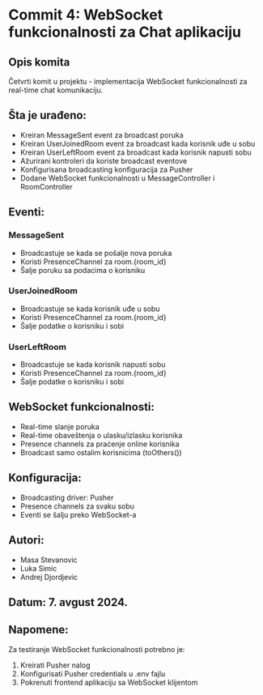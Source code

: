 # Commit 4: WebSocket funkcionalnosti za Chat aplikaciju

## Opis komita
Četvrti komit u projektu - implementacija WebSocket funkcionalnosti za real-time chat komunikaciju.

## Šta je urađeno:
- Kreiran MessageSent event za broadcast poruka
- Kreiran UserJoinedRoom event za broadcast kada korisnik uđe u sobu
- Kreiran UserLeftRoom event za broadcast kada korisnik napusti sobu
- Ažurirani kontroleri da koriste broadcast eventove
- Konfigurisana broadcasting konfiguracija za Pusher
- Dodane WebSocket funkcionalnosti u MessageController i RoomController

## Eventi:

### MessageSent
- Broadcastuje se kada se pošalje nova poruka
- Koristi PresenceChannel za room.{room_id}
- Šalje poruku sa podacima o korisniku

### UserJoinedRoom
- Broadcastuje se kada korisnik uđe u sobu
- Koristi PresenceChannel za room.{room_id}
- Šalje podatke o korisniku i sobi

### UserLeftRoom
- Broadcastuje se kada korisnik napusti sobu
- Koristi PresenceChannel za room.{room_id}
- Šalje podatke o korisniku i sobi

## WebSocket funkcionalnosti:
- Real-time slanje poruka
- Real-time obaveštenja o ulasku/izlasku korisnika
- Presence channels za praćenje online korisnika
- Broadcast samo ostalim korisnicima (toOthers())

## Konfiguracija:
- Broadcasting driver: Pusher
- Presence channels za svaku sobu
- Eventi se šalju preko WebSocket-a

## Autori:
- Masa Stevanovic
- Luka Simic  
- Andrej Djordjevic

## Datum: 7. avgust 2024.

## Napomene:
Za testiranje WebSocket funkcionalnosti potrebno je:
1. Kreirati Pusher nalog
2. Konfigurisati Pusher credentials u .env fajlu
3. Pokrenuti frontend aplikaciju sa WebSocket klijentom
